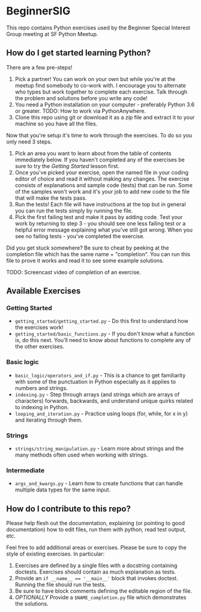 # BeginnerSIG

This repo contains Python exercises used by the Beginner Special Interest Group meeting at SF Python Meetup.

## How do I get started learning Python?

There are a few pre-steps!

1. Pick a partner! You can work on your own but while you're at the meetup find somebody to co-work with. I encourage you
   to alternate who types but work together to complete each exercise. Talk through the problem and solutions before you write any code!
2. You need a Python installation on your computer - preferably Python 3.6 or greater. TODO: How to work via PythonAnywhere.
3. Clone this repo using git or download it as a zip file and extract it to your machine so you have all the files.

Now that you're setup it's time to work through the exercises. To do so you only need 3 steps.

1. Pick an area you want to learn about from the table of contents immediately below. If you
   haven't completed any of the exercises be sure to try the *Getting Started* lesson first.
2. Once you've picked your exercise, open the named file in your coding editor of choice and read
   it without making any changes. The exercise consists of explanations and sample code (tests)
   that can be run. Some of the samples won't work and it's your job to add new code to the
   file that will make the tests pass.
3. Run the tests! Each file will have instructions at the top but in general you can run the tests
   simply by running the file.
4. Pick the first failing test and make it pass by adding code. Test your work by returning to step
   3 - you should see one less failing test or a helpful error message explaining what you've still
   got wrong. When you see no failing tests - you've completed the exercise.

Did you get stuck somewhere? Be sure to cheat by peeking at the completion file which has the same
name + "completion". You can run this file to prove it works and read it to see some example solutions.

TODO: Screencast video of completion of an exercise.

## Available Exercises

### Getting Started

* `getting_started/getting_started.py` - Do this first to understand how the exercises work!
* `getting_started/basic_functions.py` - If you don't know what a function is, do this next. You'll
  need to know about functions to complete any of the other exercises.

### Basic logic

* `basic_logic/operators_and_if.py` - This is a chance to get familiarity with some of the punctuation in Python especially as it applies to numbers and strings.
* `indexing.py` - Step through arrays (and strings which are arrays of characters) forwards, backwards, and understand unique quirks related to indexing in Python.
* `looping_and_iteration.py` - Practice using loops (for, while, for x in y) and iterating through them.

### Strings
* `strings/string_manipulation.py` - Learn more about strings and the many methods often used when working with strings.

### Intermediate
* `args_and_kwargs.py` - Learn how to create functions that can handle multiple data types for the same input.

## How do I contribute to this repo?

Please help flesh out the documentation, explaining (or pointing to good documentation) how to edit
files, run them with python, read test output, etc.

Feel free to add additional areas or exercises. Please be sure to copy the style of existing exercises. In particular:

1. Exercises are defined by a single files with a docstring containing doctests. Exercises should contain as much explanation as tests.
2. Provide an `if __name__ == '__main__'` block that invokes doctest. Running the file should run the tests.
3. Be sure to have block comments defining the editable region of the file.
4. *OPTIONALLY* Provide a `$NAME_completion.py` file which demonstrates the solutions.

